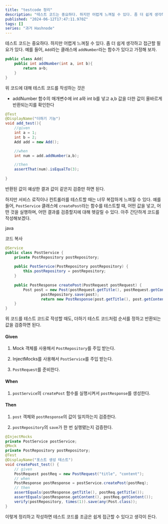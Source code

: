 ```yaml
---
title: "testcode 정리"
description: "테스트 코드는 중요하다. 하지만 어렵게 느껴질 수 있다. 좀 더 쉽게 생각하고 접근할 필요가 있다. 예를 들어, Add라는 클래스에 addNumber라는 함수가 있다고 가정해 보자. public class Add{ public int addNumber(int a, int b){ return a+b; } } 위 코드에 대해 테스트 코드를 작성하는 것은 addNumber 함수의 매개변수에 int a와 int b를 넣..."
published: "2024-06-12T17:47:11.970Z"
tags: []
series: "과거 Hashnode"
---
```


테스트 코드는 중요하다. 하지만 어렵게 느껴질 수 있다. 좀 더 쉽게 생각하고 접근할 필요가 있다. 예를 들어, `Add`라는 클래스에 `addNumber`라는 함수가 있다고 가정해 보자.

```java
public class Add{
	public int addNumber(int a, int b){
        return a+b;
    }
}
```

위 코드에 대해 테스트 코드를 작성하는 것은

* addNumber 함수의 매개변수에 int a와 int b를 넣고 a,b 값을 더한 값이 올바르게 반환되는지를 확인한다
    

```java
@Test
@DisplayName("더하기 기능")
void add_test(){
	//given
	int a = 1;
	int b = 2;
	Add add = new Add();

	//when
	int num = add.addNumber(a,b);

	//then
	assertThat(num).isEqualTo(3);
	
}
```

반환된 값이 예상한 결과 값이 같은지 검증만 하면 된다.

하지만 서비스 로직이나 컨트롤러를 테스트할 때는 너무 복잡하게 느껴질 수 있다. 예를 들어, `PostService` 클래스에 `createPost`라는 함수를 테스트할 때, 어떤 값을 넣고, 어떤 것을 실행하며, 어떤 결과를 검증할지에 대해 헷갈릴 수 있다. 아주 간단하게 코드를 작성해보겠다.

java

코드 복사

```Java
@Service 
public class PostService {
	private PostRepository postRepository;
    
	public PostService(PostRepository postRepository) {
	    this.postRepository = postRepository;     
	}      
    
	public PostResponse createPost(PostRequest postRequest) {
		Post post = new Post(postRequest.getTitle(), postRequest.getContent());          
                postRepository.save(post);                                                       
                return new PostResponse(post.getTitle(), post.getContent());     
	}
}
```

위 코드를 테스트 코드로 작성할 때도, 더하기 테스트 코드처럼 순서를 정하고 반환되는 값을 검증하면 된다.

#### Given

1. Mock 객체를 사용해서 `PostRepository`를 주입 받는다.
    
2. InjectMocks를 사용해서 `PostService`를 주입 받는다.
    
3. `PostRequest`를 준비한다.
    

#### When

1. `postService`의 `createPost` 함수를 실행시켜서 `postResponse`를 생성한다.
    

#### Then

1. `post` 객체와 `postResponse`의 값이 일치하는지 검증한다.
    
2. `postRepository`의 `save`가 한 번 실행됐는지 검증한다.
    

```java
@InjectMocks 
private PostService postService;  
@Mock 
private PostRepository postRepository;
@Test 
@DisplayName("포스트 생성 테스트") 
void createPost_test() {     
	// given
    PostRequest postReq = new PostRequest("title", "content");      
	// when
    PostResponse postResponse = postService.createPost(postReq);      
	// then
    assertEquals(postResponse.getTitle(), postReq.getTitle());                       
    assertEquals(postResponse.getContent(), postReq.getContent());                   
    verify(postRepository, times(1)).save(any(Post.class)); 
}
```

이렇게 정리하고 작성하면 테스트 코드를 조금은 쉽게 접근할 수 있다고 생각이 든다.